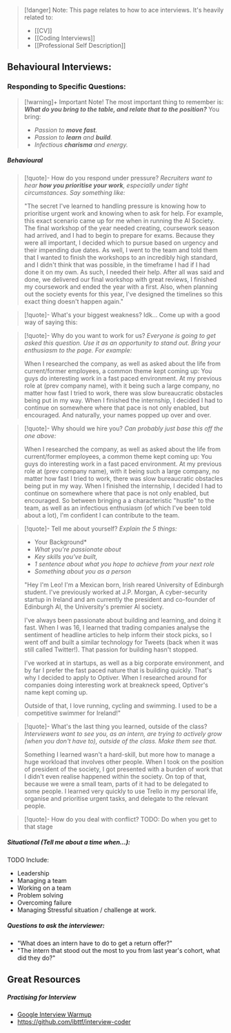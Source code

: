 > [!danger] Note:
> This page relates to how to ace interviews. It's heavily related to:
> - [[CV]]
> - [[Coding Interviews]]
> - [[Professional Self Description]]

## Behavioural Interviews:
### Responding to Specific Questions:
> [!warning]+ Important Note!
> The most important thing to remember is: ***What do you bring to the table, and relate that to the position?*** 
> You bring:
> - *Passion to **move fast**.*
> - *Passion to **learn** and **build**.*
> - *Infectious **charisma** and energy.*
##### Behavioural
> [!quote]- How do you respond under pressure?
> *Recruiters want to hear **how you prioritise your work**, especially under tight circumstances. Say something like:*
> 
> "The secret I've learned to handling pressure is knowing how to prioritise urgent work and knowing when to ask for help. For example, this exact scenario came up for me when in running the AI Society. The final workshop of the year needed creating, coursework season had arrived, and I had to begin to prepare for exams. Because they were all important, I decided which to pursue based on urgency and their impending due dates. As well, I went to the team and told them that I wanted to finish the workshops to an incredibly high standard, and I didn't think that was possible, in the timeframe I had if I had done it on my own. As such, I needed their help. After all was said and done, we delivered our final workshop with great reviews, I finished my coursework and ended the year with a first. Also, when planning out the society events for this year, I've designed the timelines so this exact thing doesn't happen again."

> [!quote]- What's your biggest weakness?
> Idk... Come up with a good way of saying this:

> [!quote]- Why do you want to work for us?
> *Everyone is going to get asked this question. Use it as an opportunity to stand out. Bring your enthusiasm to the page. For example:*
> 
> When I researched the company, as well as asked about the life from current/former employees, a common theme kept coming up: You guys do interesting work in a fast paced environment. At my previous role at (prev company name), with it being such a large company, no matter how fast I tried to work, there was slow bureaucratic obstacles being put in my way. When I finished the internship, I decided I had to continue on somewhere where that pace is not only enabled, but encouraged. And naturally, your names popped up over and over.

> [!quote]- Why should we hire you?
> *Can probably just base this off the one above:*
> 
> When I researched the company, as well as asked about the life from current/former employees, a common theme kept coming up: You guys do interesting work in a fast paced environment. At my previous role at (prev company name), with it being such a large company, no matter how fast I tried to work, there was slow bureaucratic obstacles being put in my way. When I finished the internship, I decided I had to continue on somewhere where that pace is not only enabled, but encouraged. So between bringing a a characteristic "hustle" to the team, as well as an infectious enthusiasm (of which I've been told about a lot), I'm confident I can contribute to the team.

> [!quote]- Tell me about yourself?
> *Explain the 5 things:* 
> - Your Background* 
> - *What you're passionate about* 
> - *Key skills you've built,* 
> - *1 sentence about what you hope to achieve from your next role*
> - *Something about you as a person*
>   
> "Hey I'm Leo! I'm a Mexican born, Irish reared University of Edinburgh student. I've previously worked at J.P. Morgan, A cyber-security startup in Ireland and am currently the president and co-founder of Edinburgh AI, the University's premier AI society. 
> 
> I've always been passionate about building and learning, and doing it fast. When I was 16, I learned that trading companies analyse the sentiment of headline articles to help inform their stock picks, so I went off and built a similar technology for Tweets (back when it was still called Twitter!). That passion for building hasn't stopped. 
> 
> I've worked at in startups, as well as a big corporate environment, and by far I prefer the fast paced nature that is building quickly. That's why I decided to apply to Optiver. When I researched around for companies doing interesting work at breakneck speed, Optiver's name kept coming up. 
> 
> Outside of that, I love running, cycling and swimming. I used to be a competitive swimmer for Ireland!"

> [!quote]- What's the last thing you learned, outside of the class? 
> *Interviewers want to see you, as an intern, are trying to actively grow (when you don't have to), outside of the class. Make them see that.*
> 
> Something I learned wasn't a hard-skill, but more how to manage a huge workload that involves other people. When I took on the position of president of the society, I got presented with a burden of work that I didn't even realise happened within the society. On top of that, because we were a small team, parts of it had to be delegated to some people. I learned very quickly to use Trello in my personal life, organise and prioritise urgent tasks, and delegate to the relevant people. 

> [!quote]- How do you deal with conflict?
> TODO: Do when you get to that stage


##### Situational (Tell me about a time when...):
TODO Include:
- Leadership
- Managing a team
- Working on a team
- Problem solving
- Overcoming failure
- Managing Stressful situation / challenge at work. 

##### Questions to ask the interviewer:
- "What does an intern have to do to get a return offer?"
- "The intern that stood out the most to you from last year's cohort, what did they do?"


## Great Resources
##### Practising for Interview
- [Google Interview Warmup](https://grow.google/certificates/interview-warmup/)
- https://github.com/ibttf/interview-coder

